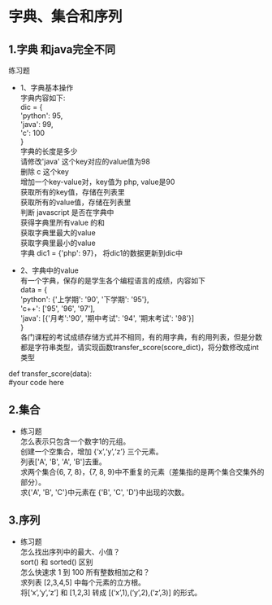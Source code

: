 # 字典、集合和序列  
## 1.字典 和java完全不同  
练习题  
* 1、字典基本操作  
字典内容如下:  
dic = {  
    'python': 95,  
    'java': 99,  
    'c': 100  
    }  
字典的长度是多少  
请修改'java' 这个key对应的value值为98  
删除 c 这个key  
增加一个key-value对，key值为 php, value是90  
获取所有的key值，存储在列表里  
获取所有的value值，存储在列表里  
判断 javascript 是否在字典中  
获得字典里所有value 的和  
获取字典里最大的value  
获取字典里最小的value  
字典 dic1 = {'php': 97}， 将dic1的数据更新到dic中  

* 2、字典中的value  
有一个字典，保存的是学生各个编程语言的成绩，内容如下  
data = {  
        'python': {'上学期': '90', '下学期': '95'},   
        'c++': ['95', '96', '97'],  
        'java': [{'月考':'90', '期中考试': '94', '期末考试': '98'}]  
        }  
各门课程的考试成绩存储方式并不相同，有的用字典，有的用列表，但是分数都是字符串类型，请实现函数transfer_score(score_dict)，将分数修改成int类型  
   
def transfer_score(data):  
    #your code here    

## 2.集合  
* 练习题  
怎么表示只包含⼀个数字1的元组。  
创建一个空集合，增加 {‘x’,‘y’,‘z’} 三个元素。  
列表['A', 'B', 'A', 'B']去重。  
求两个集合{6, 7, 8}，{7, 8, 9}中不重复的元素（差集指的是两个集合交集外的部分）。  
求{'A', 'B', 'C'}中元素在 {'B', 'C', 'D'}中出现的次数。  

## 3.序列  
* 练习题  
怎么找出序列中的最⼤、⼩值？  
sort() 和 sorted() 区别  
怎么快速求 1 到 100 所有整数相加之和？  
求列表 [2,3,4,5] 中每个元素的立方根。  
将[‘x’,‘y’,‘z’] 和 [1,2,3] 转成 [(‘x’,1),(‘y’,2),(‘z’,3)] 的形式。  
